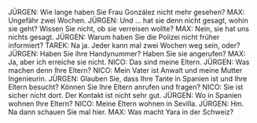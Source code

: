 JÜRGEN:
Wie lange haben Sie Frau González nicht mehr gesehen?
MAX:
Ungefähr zwei Wochen.
JÜRGEN:
Und … hat sie denn nicht gesagt, wohin sie geht? Wissen Sie nicht, ob sie verreisen wollte?
MAX:
Nein, sie hat uns nichts gesagt.
JÜRGEN:
Warum haben Sie die Polizei nicht früher informiert?
TAREK:
Na ja. Jeder kann mal zwei Wochen weg sein, oder?
JÜRGEN:
Haben Sie ihre Handynummer? Haben Sie sie angerufen?
MAX:
Ja, aber ich erreiche sie nicht.
NICO:
Das sind meine Eltern.
JÜRGEN:
Was machen denn Ihre Eltern?
NICO:
Mein Vater ist Anwalt und meine Mutter Ingenieurin.
JÜRGEN:
Glauben Sie, dass Ihre Tante in Spanien ist und Ihre Eltern besucht? Können Sie Ihre Eltern anrufen und fragen?
NICO:
Sie ist sicher nicht dort. Der Kontakt ist nicht sehr gut.
JÜRGEN:
Wo in Spanien wohnen Ihre Eltern?
NICO:
Meine Eltern wohnen in Sevilla.
JÜRGEN:
Hm. Na dann schauen Sie mal hier.
MAX:
Was macht Yara in der Schweiz?
